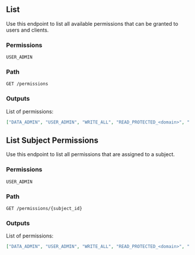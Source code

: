 ## List

Use this endpoint to list all available permissions that can be granted to users and clients.

### Permissions

`USER_ADMIN`

### Path

`GET /permissions`

### Outputs

List of permissions:

```json
["DATA_ADMIN", "USER_ADMIN", "WRITE_ALL", "READ_PROTECTED_<domain>", "..."]
```

## List Subject Permissions

Use this endpoint to list all permissions that are assigned to a subject.

### Permissions

`USER_ADMIN`

### Path

`GET /permissions/{subject_id}`

### Outputs

List of permissions:

```json
["DATA_ADMIN", "USER_ADMIN", "WRITE_ALL", "READ_PROTECTED_<domain>", "..."]
```
